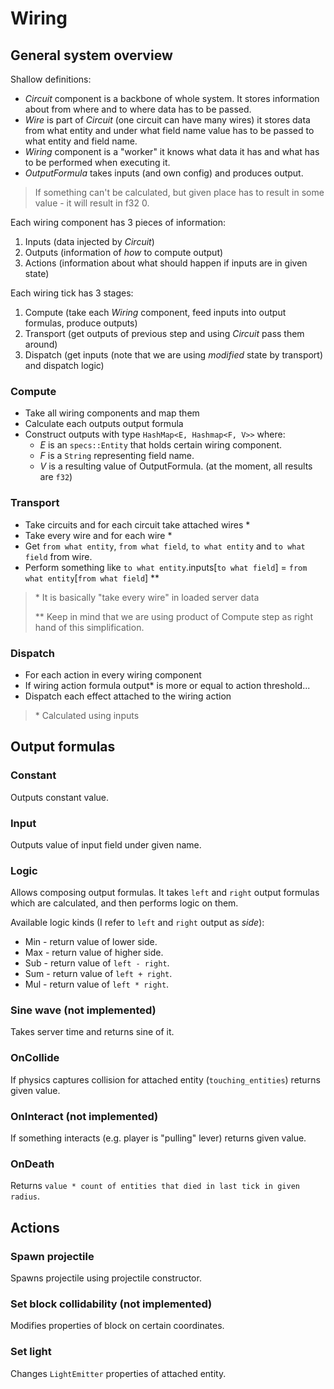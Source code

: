 # Wiring

## General system overview

Shallow definitions:

* *Circuit* component is a backbone of whole system. It stores information about from where and to where data has to be passed.
* *Wire* is part of *Circuit* (one circuit can have many wires) it stores data from what entity and under what field name value has to be passed to what entity and field name.
* *Wiring* component is a "worker" it knows what data it has and what has to be performed when executing it.
* *OutputFormula* takes inputs (and own config) and produces output.

> If something can't be calculated, but given place has to result in some value - it will result in f32 0.

Each wiring component has 3 pieces of information:

1. Inputs (data injected by *Circuit*)
2. Outputs (information of *how* to compute output)
3. Actions (information about what should happen if inputs are in given state)

Each wiring tick has 3 stages:

1. Compute (take each *Wiring* component, feed inputs into output formulas, produce outputs)
2. Transport (get outputs of previous step and using *Circuit* pass them around)
3. Dispatch (get inputs (note that we are using *modified* state by transport) and dispatch logic)

### Compute

* Take all wiring components and map them
* Calculate each outputs output formula
* Construct outputs with type `HashMap<E, Hashmap<F, V>>` where:
  * *E* is an `specs::Entity` that holds certain wiring component.
  * *F* is a `String` representing field name.
  * *V* is a resulting value of OutputFormula. (at the moment, all results are `f32`)

### Transport

* Take circuits and for each circuit take attached wires *
* Take every wire and for each wire *
* Get `from what entity`, `from what field`, `to what entity` and `to what field` from wire.
* Perform something like `to what entity`.inputs[`to what field`] = `from what entity`[`from what field`] **

> \* It is basically "take every wire" in loaded server data
>
> \*\* Keep in mind that we are using product of Compute step as right hand of this simplification.

### Dispatch

* For each action in every wiring component
* If wiring action formula output* is more or equal to action threshold...
* Dispatch each effect attached to the wiring action

> \* Calculated using inputs

## Output formulas

### Constant

Outputs constant value.

### Input

Outputs value of input field under given name.

### Logic

Allows composing output formulas. It takes `left` and `right` output formulas which are calculated, and then performs logic on them.

Available logic kinds (I refer to `left` and `right` output as *side*):

* Min - return value of lower side.
* Max - return value of higher side.
* Sub - return value of `left - right`.
* Sum - return value of `left + right`.
* Mul - return value of `left * right`.

### Sine wave (not implemented)

Takes server time and returns sine of it.

### OnCollide

If physics captures collision for attached entity (`touching_entities`) returns given value.

### OnInteract (not implemented)

If something interacts (e.g. player is "pulling" lever) returns given value.

### OnDeath

Returns `value * count of entities that died in last tick in given radius`.

## Actions

### Spawn projectile

Spawns projectile using projectile constructor.

### Set block collidability (not implemented)

Modifies properties of block on certain coordinates.

### Set light

Changes `LightEmitter` properties of attached entity.
